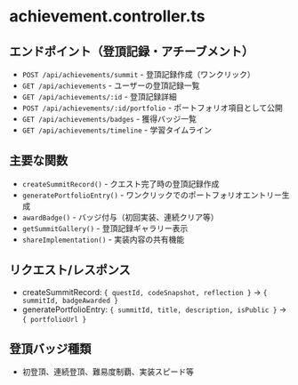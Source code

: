 # achievement.controller.ts

## エンドポイント（登頂記録・アチーブメント）
- `POST /api/achievements/summit` - 登頂記録作成（ワンクリック）
- `GET /api/achievements` - ユーザーの登頂記録一覧
- `GET /api/achievements/:id` - 登頂記録詳細
- `POST /api/achievements/:id/portfolio` - ポートフォリオ項目として公開
- `GET /api/achievements/badges` - 獲得バッジ一覧
- `GET /api/achievements/timeline` - 学習タイムライン

## 主要な関数
- `createSummitRecord()` - クエスト完了時の登頂記録作成
- `generatePortfolioEntry()` - ワンクリックでのポートフォリオエントリー生成
- `awardBadge()` - バッジ付与（初回実装、連続クリア等）
- `getSummitGallery()` - 登頂記録ギャラリー表示
- `shareImplementation()` - 実装内容の共有機能

## リクエスト/レスポンス
- createSummitRecord: `{ questId, codeSnapshot, reflection }` → `{ summitId, badgeAwarded }`
- generatePortfolioEntry: `{ summitId, title, description, isPublic }` → `{ portfolioUrl }`

## 登頂バッジ種類
- 初登頂、連続登頂、難易度制覇、実装スピード等